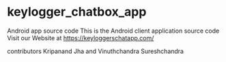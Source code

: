 # keylogger_chatbox_app
 Android app source code
 This is the Android client application source code
 Visit our Website at https://keyloggerschatapp.com/
 
 
 contributors
 Kripanand Jha and Vinuthchandra Sureshchandra 
